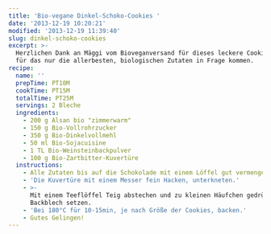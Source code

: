 ```yaml
---
title: 'Bio-vegane Dinkel-Schoko-Cookies '
date: '2013-12-19 10:20:21'
modified: '2013-12-19 11:39:40'
slug: dinkel-schoko-cookies
excerpt: >-
  Herzlichen Dank an Mäggi vom Bioveganversand für dieses leckere Cookie Rezept,
  für das nur die allerbesten, biologischen Zutaten in Frage kommen.
recipe:
  name: ''
  prepTime: PT10M
  cookTime: PT15M
  totalTime: PT25M
  servings: 2 Bleche
  ingredients:
    - 200 g Alsan bio "zimmerwarm"
    - 150 g Bio-Vollrohrzucker
    - 350 g Bio-Dinkelvollmehl
    - 50 ml Bio-Sojacuisine
    - 1 TL Bio-Weinsteinbackpulver
    - 100 g Bio-Zartbitter-Kuvertüre
  instructions:
    - Alle Zutaten bis auf die Schokolade mit einem Löffel gut vermengen.
    - 'Die Kuvertüre mit einem Messer fein Hacken, unterkneten.'
    - >-
      Mit einem Teeflöffel Teig abstechen und zu kleinen Häufchen gedrückt aufs
      Backblech setzen.
    - 'Bei 180°C für 10-15min, je nach Größe der Cookies, backen.'
    - Gutes Gelingen!
---
```


